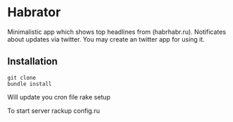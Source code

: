Habrator
=============

Minimalistic app which shows top headlines from (habrhabr.ru).
Notificates about updates via twitter.
You may create an twitter app for using it.

Installation
-------

    git clone
    bundle install

  Will update you cron file
    rake setup

  To start server
    rackup config.ru




